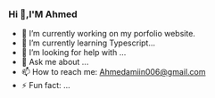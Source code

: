 ### Hi 👋,I'M Ahmed

- 🔭 I’m currently working on my porfolio website.
- 🌱 I’m currently learning Typescript...
- 🤔 I’m looking for help with ...
- 💬 Ask me about ...
- 📫 How to reach me: Ahmedamiin006@gmail.com
- ⚡ Fun fact: ...
  
